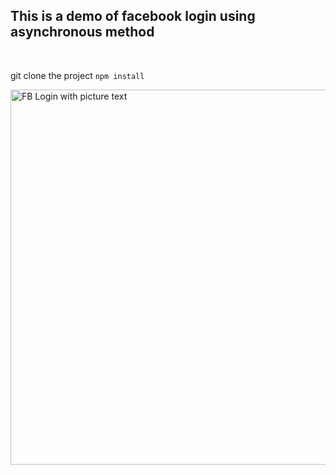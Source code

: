 ## This is a demo of facebook login using asynchronous method

<br>

git clone the project
`npm install`

<img src="https://github.com/akmal578/reactnative-nav5/blob/master/Demo/demofb.gif" alt="FB Login with picture text" height="600px">
